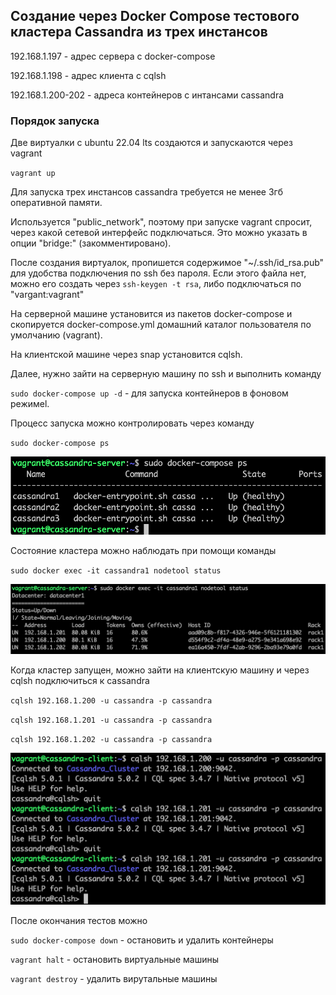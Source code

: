 ## Создание через Docker Compose тестового кластера Cassandra из трех инстансов

192.168.1.197 - адрес сервера с docker-compose

192.168.1.198 - адрес клиента с cqlsh

192.168.1.200-202 - адреса контейнеров с интансами cassandra

### Порядок запуска

Две виртуалки с ubuntu 22.04 lts создаются и запускаются через vagrant

`vagrant up`

Для запуска трех инстансов cassandra требуется не менее 3гб оперативной памяти. 

Используется "public_network", поэтому при запуске vagrant спросит, через какой сетевой интерфейс подключаться.
Это можно указать в опции "bridge:" (закомментировано).

После создания виртуалок, пропишется содержимое "~/.ssh/id_rsa.pub" для удобства подключения по ssh без пароля. Если этого файла нет, можно его создать через `ssh-keygen -t rsa`, либо подключаться по "vargant:vagrant"

На серверной машине установится из пакетов docker-compose и скопируется docker-compose.yml домашний каталог пользователя по умолчанию (vagrant).

На клиентской машине через snap установится cqlsh.

Далее, нужно зайти на серверную машину по ssh и выполнить команду

`sudo docker-compose up -d` - для запуска контейнеров в фоновом режимеl.

Процесс запуска можно контролировать через команду

`sudo docker-compose ps`

![](screens/ps.png)

Состояние кластера можно наблюдать при помощи команды

`sudo docker exec -it cassandra1 nodetool status`

![](screens/nodetool.png)

Когда кластер запущен, можно зайти на клиентскую машину и через cqlsh подключиться к cassandra

`cqlsh 192.168.1.200 -u cassandra -p cassandra`

`cqlsh 192.168.1.201 -u cassandra -p cassandra`

`cqlsh 192.168.1.202 -u cassandra -p cassandra`

![](screens/cqlsh.png)

После окончания тестов можно

`sudo docker-compose down` - остановить и удалить контейнеры

`vagrant halt` - остановить виртуальные машины

`vagrant destroy` - удалить вирутальные машины
